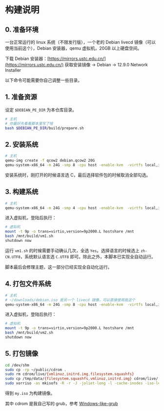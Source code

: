 # 构建说明

## 0. 准备环境

一台正常运行的 linux 系统（不限发行版），一个老的 Debian livecd 镜像（可以使用当前这个），Debian 安装器，qemu 虚拟机，20GB 以上硬盘空间。

下载 Debian 安装器：[https://mirrors.ustc.edu.cn/](https://mirrors.ustc.edu.cn/) 获取安装镜像 -> Debian -> 12.9.0 Network Installer

以下命令可能需要你自己调整一些目录。

## 1. 准备资源

设定 `$DEBIAN_PE_DIR` 为本仓库目录。

```bash
# 主机
# 你最好先看看脚本里写了啥
bash $DEBIAN_PE_DIR/build/prepare.sh
```

## 2. 安装系统

```bash
# 主机
qemu-img create -f qcow2 debian.qcow2 20G
qemu-system-x86_64 -m 24G -smp 8 -cpu host -enable-kvm  -virtfs local,id=share1,path=/tmp/data,mount_tag=hostshare,security_model=none,readonly=off -cdrom ~/downloads/debian-12.9.0-amd64-netinst.iso -hda ./debian.qcow2 -boot d
```

安装系统时，刚打开的时候语言选 C，最后选择软件包的时候取消全部勾选。

## 3. 构建系统

```bash
# 主机
qemu-system-x86_64 -m 24G -smp 4 -cpu host -enable-kvm  -virtfs local,id=share1,path=/tmp/data,mount_tag=hostshare,security_model=none,readonly=off -hda ./debian.qcow2
```

进入虚拟机，登陆后执行：

```bash
# 虚拟机
mount -t 9p -o trans=virtio,version=9p2000.L hostshare /mnt
bash /mnt/build/vm1.sh
shutdown now
```

运行 `vm1.sh` 的时候需要手动确认几次，全选 `Yes`。选择语言的时候选上 `zh-CN.UTF8`，系统默认语言选 `C.UTF8` 即可。除此之外，本脚本已实现全自动运行。

脚本最后会修理主题，这一部分已经实现全自动化运行。

## 4. 打包文件系统

```bash
# 主机
# ~/downloads/debian.iso 是另一个 livecd 镜像，可以直接使用我这个
qemu-system-x86_64 -m 24G -smp 8 -cpu host -enable-kvm  -virtfs local,id=share1,path=/tmp/data,mount_tag=hostshare,security_model=none,readonly=off -cdrom ~/downloads/debian.iso -hda ./debian.qcow2 -boot d
```

进入虚拟机，登陆后执行：

```bash
# 虚拟机
mount -t 9p -o trans=virtio,version=9p2000.L hostshare /mnt
bash /mnt/build/vm2.sh
shutdown now
```

## 5. 打包镜像

```bash
cd /dev/shm
sudo cp -rp ~/public/cdrom .
sudo rm cdrom/live/{vmlinuz,initrd.img,filesystem.squashfs}
sudo cp /tmp/data/{filesystem.squashfs,vmlinuz,initrd.img} cdrom/live/
sudo xorriso -as mkisofs -R -r -J -joliet-long -l -cache-inodes -iso-level 3 -isohybrid-mbr /usr/lib/ISOLINUX/isohdpfx.bin -partition_offset 16 -publisher "github:KZ25T" -V "DebianLive" --modification-date=2025021613200000 -b isolinux/isolinux.bin -c isolinux/boot.cat -no-emul-boot -boot-load-size 4 -boot-info-table -eltorito-alt-boot -append_partition 2 0x01 ~/desktop/efi.img  -o my.iso cdrom
```

得到 `my.iso` 为构建镜像。

其中 cdrom 是我自己写的 grub，参考 [Windows-like-grub](github.com/KZ25T/Windows-like-grub.git)
